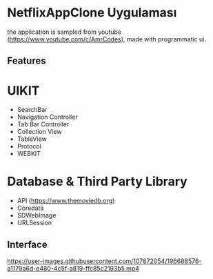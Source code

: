 # NetflixAppClone Uygulaması
the application is sampled from youtube (https://www.youtube.com/c/AmrCodes), made with programmatic ui.

## Features
# UIKIT
- SearchBar
- Navigation Controller
- Tab Bar Controller
- Collection View
- TableView
- Protocol
- WEBKIT
# Database & Third Party Library
- API (https://www.themoviedb.org)
- Coredata
- SDWebImage
- URLSession

## Interface


https://user-images.githubusercontent.com/107872054/196688576-a1179a6d-e480-4c5f-a819-ffc85c2193b5.mp4





